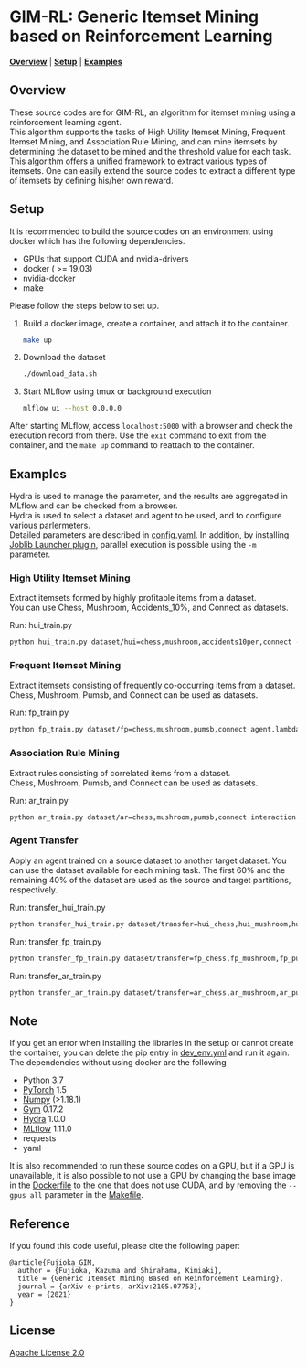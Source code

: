 # GIM-RL: Generic Itemset Mining based on Reinforcement Learning

**[Overview](#overview)** | **[Setup](#setup)** | **[Examples](#examples)**

## Overview
These source codes are for GIM-RL, an algorithm for itemset mining using a reinforcement learning agent.  
This algorithm supports the tasks of High Utility Itemset Mining, Frequent Itemset Mining, and Association Rule Mining, and can mine itemsets by determining the dataset to be mined and the threshold value for each task.
This algorithm offers a unified framework to extract various types of itemsets.
One can easily extend the source codes to extract a different type of itemsets by defining his/her own reward.

## Setup
It is recommended to build the source codes on an environment using docker which has the following dependencies.

- GPUs that support CUDA and nvidia-drivers
- docker ( >= 19.03)
- nvidia-docker
- make

Please follow the steps below to set up.

1. Build a docker image, create a container, and attach it to the container.

    ```bash
    make up
    ```

2. Download the dataset

    ```bash
    ./download_data.sh
    ```

3. Start MLflow using tmux or background execution

    ```bash
    mlflow ui --host 0.0.0.0
    ```

After starting MLflow, access `localhost:5000` with a browser and check the execution record from there.
Use the `exit` command to exit from the container, and the `make up` command to reattach to the container.



## Examples
Hydra is used to manage the parameter, and the results are aggregated in MLflow and can be checked from a browser.  
Hydra is used to select a dataset and agent to be used, and to configure various parlermeters.  
Detailed parameters are described in [config.yaml](config/config.yaml). In addition, by installing [Joblib Launcher plugin](https://hydra.cc/docs/plugins/joblib_launcher), parallel execution is possible using the `-m` parameter.

### High Utility Itemset Mining
Extract itemsets formed by highly profitable items from a dataset.  
You can use Chess, Mushroom, Accidents_10%, and Connect as datasets.

Run: hui_train.py
```bash
python hui_train.py dataset/hui=chess,mushroom,accidents10per,connect -m
```

### Frequent Itemset Mining
Extract itemsets consisting of frequently co-occurring items from a dataset.  
Chess, Mushroom, Pumsb, and Connect can be used as datasets. 

Run: fp_train.py
```bash
python fp_train.py dataset/fp=chess,mushroom,pumsb,connect agent.lambda_end=0.6 agent.network=simple interaction.episodes=1000 -m
```

### Association Rule Mining
Extract rules consisting of correlated items from a dataset.  
Chess, Mushroom, Pumsb, and Connect can be used as datasets.  

Run: ar_train.py
```bash
python ar_train.py dataset/ar=chess,mushroom,pumsb,connect interaction.episodes=1000 -m
```

### Agent Transfer
Apply an agent trained on a source dataset to another target dataset.
You can use the dataset available for each mining task.
The first 60% and the remaining 40% of the dataset are used as the source and target partitions, respectively.

Run: transfer_hui_train.py
```bash
python transfer_hui_train.py dataset/transfer=hui_chess,hui_mushroom,hui_accidents10per,hui_connect agent.test_lambda_start=0.5 -m
```

Run: transfer_fp_train.py
```bash
python transfer_fp_train.py dataset/transfer=fp_chess,fp_mushroom,fp_pumsb,fp_connect agent.lambda_end=0.6 agent.test_lambda_end=0.6 agent.network=simple -m
```

Run: transfer_ar_train.py
```bash
python transfer_ar_train.py dataset/transfer=ar_chess,ar_mushroom,ar_pumsb,ar_connect agent.lambda_start=0.5 -m
```

## Note
If you get an error when installing the libraries in the setup or cannot create the container, you can delete the pip entry in [dev_env.yml](docker/dev_env.yml) and run it again. The dependencies without using docker are the following

- Python 3.7
- [PyTorch](https://pytorch.org/) 1.5
- [Numpy](https://numpy.org/) (>1.18.1)
- [Gym](https://gym.openai.com/) 0.17.2
- [Hydra](https://hydra.cc/) 1.0.0
- [MLflow](https://mlflow.org/) 1.11.0
- requests
- yaml

It is also recommended to run these source codes on a GPU, but if a GPU is unavailable, it is also possible to not use a GPU by changing the base image in the [Dockerfile](docker/Dockerfile) to the one that does not use CUDA, and by removing the `--gpus all` parameter in the [Makefile](Makefile).

## Reference
If you found this code useful, please cite the following paper:

```
@article{Fujioka_GIM,
  author = {Fujioka, Kazuma and Shirahama, Kimiaki},
  title = {Generic Itemset Mining Based on Reinforcement Learning},
  journal = {arXiv e-prints, arXiv:2105.07753},
  year = {2021}
}
```

## License
[Apache License 2.0](https://www.apache.org/licenses/LICENSE-2.0.html)
